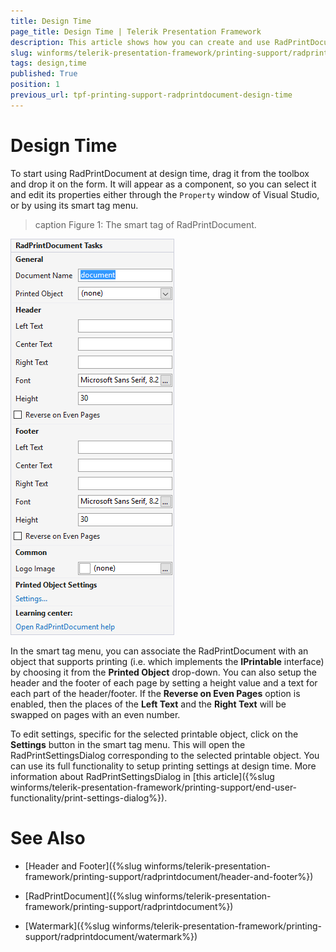 ```yaml
---
title: Design Time
page_title: Design Time | Telerik Presentation Framework
description: This article shows how you can create and use RadPrintDocument at design time. 
slug: winforms/telerik-presentation-framework/printing-support/radprintdocument/design-time
tags: design,time
published: True
position: 1
previous_url: tpf-printing-support-radprintdocument-design-time
---
```


# Design Time

To start using RadPrintDocument at design time, drag it from the toolbox and drop it on the form. It will appear as a component, so you can select it and edit its properties either through the `Property` window of Visual Studio, or by using its smart tag menu.
        
>caption Figure 1: The smart tag of RadPrintDocument.

![tpf-printing-support-radprintdocument-design-time](images/tpf-printing-support-radprintdocument-design-time.png)

In the smart tag menu, you can associate the RadPrintDocument with an object that supports printing (i.e. which implements the __IPrintable__ interface) by choosing it from the __Printed Object__ drop-down. You can also setup the header and the footer of each page by setting a height value and a text for each part of the header/footer. If the __Reverse on Even Pages__ option is enabled, then the places of the __Left Text__ and the __Right Text__ will be swapped on pages with an even number.
  		

To edit settings, specific for the selected printable object, click on the __Settings__	button in the smart tag menu. This will open the RadPrintSettingsDialog corresponding to the selected	printable object. You can use its full functionality to setup printing	settings at design time. More information about RadPrintSettingsDialog in [this article]({%slug winforms/telerik-presentation-framework/printing-support/end-user-functionality/print-settings-dialog%}).        	 
  		

# See Also
* [Header and Footer]({%slug winforms/telerik-presentation-framework/printing-support/radprintdocument/header-and-footer%})

* [RadPrintDocument]({%slug winforms/telerik-presentation-framework/printing-support/radprintdocument%})

* [Watermark]({%slug winforms/telerik-presentation-framework/printing-support/radprintdocument/watermark%})

